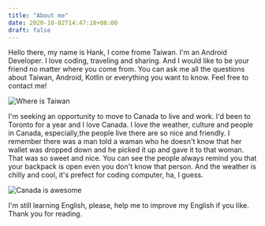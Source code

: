 ```yaml
---
title: "About me"
date: 2020-10-02T14:47:18+08:00
draft: false
---
```


Hello there, my name is Hank, I come frome Taiwan. I'm an Android Developer. I love coding, traveling and sharing. And I would like to be your friend no matter where you come from. You can ask me all the questions about Taiwan, Android, Kotlin or everything you want to know. Feel free to contact me!

![Where is Taiwan](/images/about/where_is_taiwan.jpg)

I'm seeking an opportunity to move to Canada to live and work. I'd been to Toronto for a year and I love Canada. I love the weather, culture and people in Canada, especially,the people live there are so nice and friendly. I remember there was a man told a waman who he doesn't know that her wallet was dropped down and he picked it up and gave it to that woman. That was so sweet and nice. You can see the people always remind you that your backpack is open even you don't know that person. And the weather is chilly and cool, it's prefect for coding computer, ha, I guess.

![Canada is awesome](/images/about/canada_is_awesome.jpg)

I'm still learning English, please, help me to improve my English if you like. Thank you for reading.